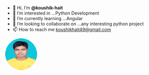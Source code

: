 - 👋 Hi, I’m **@koushik-hait**
- 👀 I’m interested in ...Python Development
- 🌱 I’m currently learning ...Angular
- 💞️ I’m looking to collaborate on ...any interesting python project
- 📫 How to reach me   koushikhait49@gmail.com


<img src="./assets/koushik.png" alt="Avatar" width="100" height="100" style="border-radius:50%;">

<!---
koushik-hait/koushik-hait is a ✨ special ✨ repository because its `README.md` (this file) appears on your GitHub profile.
You can click the Preview link to take a look at your changes.
--->
